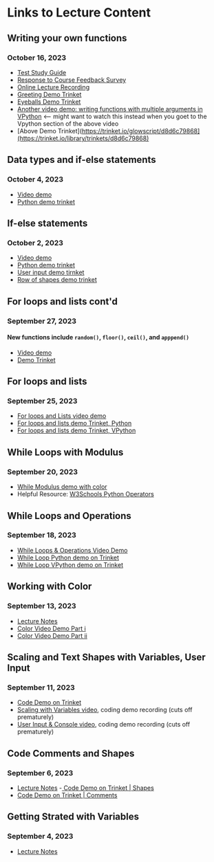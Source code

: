 # Links to Lecture Content

## Writing your own functions
### October 16, 2023
- [Test Study Guide](https://github.com/allegheny-college-cmpsc-100-fall-2023/course-materials/blob/main/10.20-assessment-guide.md)
- [Response to Course Feedback Survey](https://github.com/allegheny-college-cmpsc-100-fall-2023/course-materials/blob/main/lecture-content/feedback-response.md)
- [Online Lecture Recording](https://drive.google.com/file/d/1VlL-sjpRm6xFlYZg03kdjsUqW954Yjbs/view?usp=drive_link)
- [Greeting Demo Trinket](https://trinket.io/library/trinkets/f4ce84d89c)
- [Eyeballs Demo Trinket](https://trinket.io/library/trinkets/397da89596)
- [Another video demo: writing functions with multiple arguments in VPython](https://drive.google.com/file/d/1eHGoe0s_te99IP4R3sf2iq2AlgYMON8Y/view?usp=drive_link) <-- might want to watch this instead when you goet to the Vpython section of the above video
- [Above Demo Trinket](https://trinket.io/glowscript/d8d6c79868](https://trinket.io/library/trinkets/d8d6c79868)

## Data types and if-else statements
### October 4, 2023
- [Video demo](https://drive.google.com/file/d/1F0NbiqA1mnLe6jwcNT6FuzxyvUJQFbv3/view?usp=drive_link)
- [Python demo trinket](https://trinket.io/python/b123492800)

## If-else statements
### October 2, 2023
- [Video demo](https://drive.google.com/file/d/1elqi5RGD0vEgBTji9rDTeNJCFycU2P99/view)
- [Python demo trinket](https://trinket.io/python/e9ee60c783)
- [User input demo tirnket](https://trinket.io/glowscript/1b0eff1b93)
- [Row of shapes demo trinket](https://trinket.io/glowscript/3854590faf)

## For loops and lists cont'd
### September 27, 2023
#### New functions include `random()`, `floor()`, `ceil()`, and `apppend()`
- [Video demo](https://drive.google.com/file/d/1Jkr8uISfPakpVughE3rFc9fLknmK8i_N/view?usp=drive_link)
- [Demo Trinket](https://trinket.io/glowscript/1eb4cf8d51)

## For loops and lists
### September 25, 2023
- [For loops and Lists video demo](https://drive.google.com/file/d/1TvXUjscYRcOeUtSHwrRz_msQJpYSMxx4/view?usp=drive_link)
- [For loops and lists demo Trinket, Python](https://trinket.io/library/trinkets/cc7bf4abcb)
- [For loops and lists demo Trinket, VPython](https://trinket.io/glowscript/60339b2396)

## While Loops with Modulus
### September 20, 2023
- [While Modulus demo with color](https://trinket.io/library/trinkets/47ebd95f6a)
- Helpful Resource: [W3Schools Python Operators](https://www.w3schools.com/python/python_operators.asp)

## While Loops and Operations
### September 18, 2023
- [While Loops & Operations Video Demo](https://drive.google.com/file/d/1wT3l162Y0TxDjGeirjcHLg6UOxsT2Ahr/view?usp=drive_link)
- [While Loop Python demo on Trinket](https://trinket.io/python/a927f17ce5)
- [While Loop VPython demo on Trinket](https://trinket.io/glowscript/af5cc23f8f)

## Working with Color
### September 13, 2023
- [Lecture Notes](https://github.com/allegheny-college-cmpsc-100-fall-2023/course-materials/blob/main/lecture-content/color-september-13.md)
- [Color Video Demo Part i](https://drive.google.com/file/d/1Fv-op_BkHfbCtdlPiNHp37m1aCLBtZ2-/view?usp=drive_link)
- [Color Video Demo Part ii](https://drive.google.com/file/d/1EkgB7dSiByS16qWXpVyeukb6MNkGQhgl/view?usp=drive_link)

## Scaling and Text Shapes with Variables, User Input
### September 11, 2023
- [Code Demo on Trinket](https://trinket.io/glowscript/d318beb69e)
- [Scaling with Variables video](https://drive.google.com/file/d/12aph-l_PkFhmHhlIQKySqdkZGlc4teur/view?usp=sharing), coding demo recording (cuts off prematurely)
- [User Input & Console video](https://drive.google.com/file/d/1YHQEhsCR_3tzmNn0uMzYB7FdipkbBThn/view?usp=drive_link), coding demo recording (cuts off prematurely)

## Code Comments and Shapes
### September 6, 2023
- [Lecture Notes](https://github.com/allegheny-college-cmpsc-100-fall-2023/course-materials/blob/main/lecture-content/comments-and-shapes-9-6.md)
-[ Code Demo on Trinket | Shapes ](https://trinket.io/library/trinkets/b21ce9cf3f)
- [Code Demo on Trinket | Comments ](https://trinket.io/library/trinkets/57855f87ee)

## Getting Strated with Variables
### September 4, 2023
- [Lecture Notes](https://github.com/allegheny-college-cmpsc-100-fall-2023/course-materials/blob/main/lecture-content/variables-getting-started-9-4-23.md)





